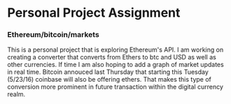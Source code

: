 # Personal Project Assignment
### Ethereum/bitcoin/markets

This is a personal project that is exploring Ethereum's API. I am working on creating a converter that converts from Ethers to btc and USD as well as other currencies. If time I am also hoping to add a graph of market updates in real time. Bitcoin annouced last Thursday that starting this Tuesday (5/23/16) coinbase will also be offering ethers. That makes this type of conversion more prominent in future transaction within the digital currency realm. 
